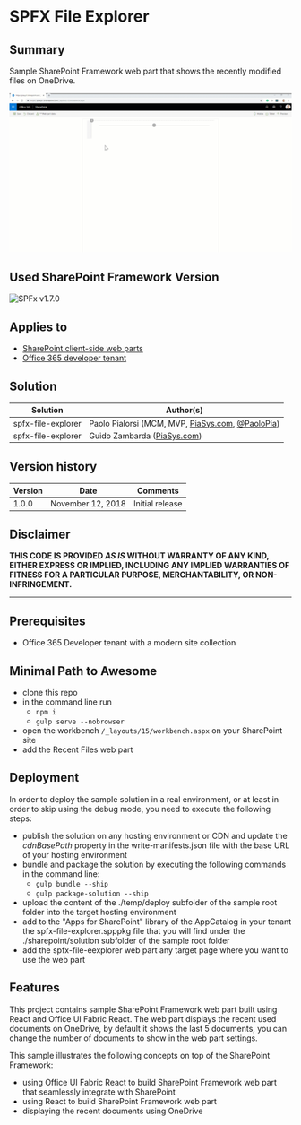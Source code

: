 # SPFX File Explorer

## Summary

Sample SharePoint Framework web part that shows the recently modified files on OneDrive.

![SPFX File Explorer in action](./assets/Recent-Files-Web-Part.gif)

## Used SharePoint Framework Version

![SPFx v1.7.0](https://img.shields.io/badge/SPFx-1.7.0-green.svg)

## Applies to

* [SharePoint client-side web parts](https://docs.microsoft.com/en-us/sharepoint/dev/spfx/web-parts/overview-client-side-web-parts)
* [Office 365 developer tenant](http://dev.office.com/sharepoint/docs/spfx/set-up-your-developer-tenant)

## Solution

Solution|Author(s)
--------|---------
spfx-file-explorer|Paolo Pialorsi (MCM, MVP, [PiaSys.com](https://piasys.com), [@PaoloPia](https://twitter.com/PaoloPia))
spfx-file-explorer|Guido Zambarda ([PiaSys.com](https://piasys.com))

## Version history

Version|Date|Comments
-------|----|--------
1.0.0|November 12, 2018|Initial release

## Disclaimer

**THIS CODE IS PROVIDED *AS IS* WITHOUT WARRANTY OF ANY KIND, EITHER EXPRESS OR IMPLIED, INCLUDING ANY IMPLIED WARRANTIES OF FITNESS FOR A PARTICULAR PURPOSE, MERCHANTABILITY, OR NON-INFRINGEMENT.**

---

## Prerequisites

* Office 365 Developer tenant with a modern site collection

## Minimal Path to Awesome

* clone this repo
* in the command line run
  * `npm i`
  * `gulp serve --nobrowser`
* open the workbench `/_layouts/15/workbench.aspx` on your SharePoint site
* add the Recent Files web part

## Deployment

In order to deploy the sample solution in a real environment, or at least in order to skip using the debug mode, you need to execute the following steps:
* publish the solution on any hosting environment or CDN and update the _cdnBasePath_ property in the write-manifests.json file with the base URL of your hosting environment
* bundle and package the solution by executing the following commands in the command line:
  * `gulp bundle --ship`
  * `gulp package-solution --ship`
* upload the content of the ./temp/deploy subfolder of the sample root folder into the target hosting environment
* add to the "Apps for SharePoint" library of the AppCatalog in your tenant the spfx-file-explorer.spppkg file that you will find under the ./sharepoint/solution subfolder of the sample root folder
* add the spfx-file-eexplorer web part any target page where you want to use the web part

## Features

This project contains sample SharePoint Framework web part built using React and Office UI Fabric React. The web part displays the recent used documents on OneDrive, by default it shows the last 5 documents, you can change the number of documents to show in the web part settings.

This sample illustrates the following concepts on top of the SharePoint Framework:

* using Office UI Fabric React to build SharePoint Framework web part that seamlessly integrate with SharePoint
* using React to build SharePoint Framework web part
* displaying the recent documents using OneDrive
